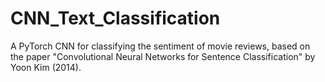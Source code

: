 # CNN_Text_Classification
A PyTorch CNN for classifying the sentiment of movie reviews, based on the paper "Convolutional Neural Networks for Sentence Classification" by Yoon Kim (2014).
